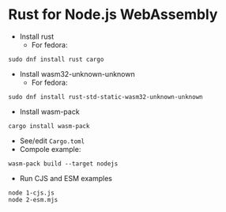# Rust for Node.js WebAssembly

- Install rust
  - For fedora:
```
sudo dnf install rust cargo
```
- Install wasm32-unknown-unknown
  - For fedora:
```
sudo dnf install rust-std-static-wasm32-unknown-unknown
```
- Install wasm-pack
```
cargo install wasm-pack
```
- See/edit `Cargo.toml`
- Compole example:
```
wasm-pack build --target nodejs
```
- Run CJS and ESM examples
```
node 1-cjs.js
node 2-esm.mjs
```
